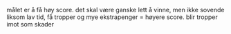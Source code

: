 målet er å få høy score.
det skal være ganske lett å vinne, men ikke sovende liksom
lav tid, få tropper og mye ekstrapenger = høyere score.
blir tropper imot som skader